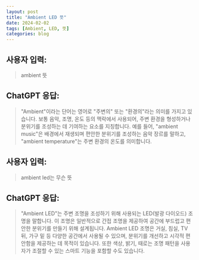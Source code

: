 ```yaml
---
layout: post
title: "Ambient LED 뜻"
date: 2024-02-02
tags: [Ambient, LED, 뜻]
categories: blog
---
```


## 사용자 입력:
> ambient 뜻

## ChatGPT 응답:
> "Ambient"이라는 단어는 영어로 "주변의" 또는 "환경의"라는 의미를 가지고 있습니다. 보통 음악, 조명, 온도 등의 맥락에서 사용되어, 주변 환경을 형성하거나 분위기를 조성하는 데 기여하는 요소를 지칭합니다. 예를 들어, "ambient music"은 배경에서 재생되며 편안한 분위기를 조성하는 음악 장르를 말하고, "ambient temperature"는 주변 환경의 온도를 의미합니다.

## 사용자 입력:
> ambient led는 무슨 뜻

## ChatGPT 응답:
> "Ambient LED"는 주변 조명을 조성하기 위해 사용되는 LED(발광 다이오드) 조명을 말합니다. 이 조명은 일반적으로 간접 조명을 제공하여 공간에 부드럽고 편안한 분위기를 만들기 위해 설계됩니다. Ambient LED 조명은 거실, 침실, TV 뒤, 가구 밑 등 다양한 공간에서 사용될 수 있으며, 분위기를 개선하고 시각적 편안함을 제공하는 데 목적이 있습니다. 또한 색상, 밝기, 때로는 조명 패턴을 사용자가 조절할 수 있는 스마트 기능을 포함할 수도 있습니다.

